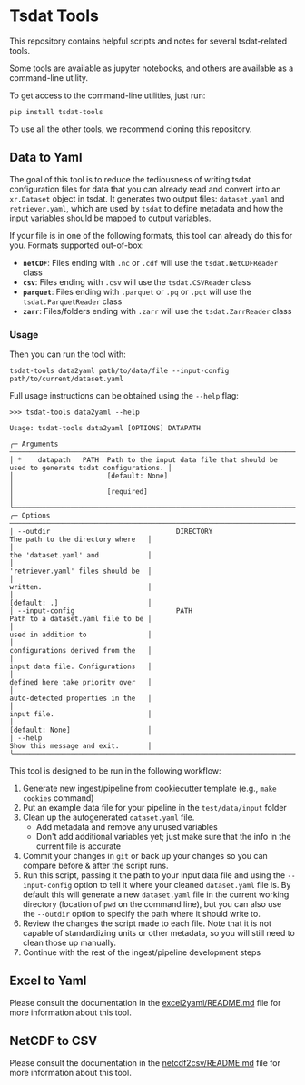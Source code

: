 # Tsdat Tools

This repository contains helpful scripts and notes for several tsdat-related tools.

Some tools are available as jupyter notebooks, and others are available as a command-line utility.

To get access to the command-line utilities, just run:

```shell
pip install tsdat-tools
```

To use all the other tools, we recommend cloning this repository.

## Data to Yaml

The goal of this tool is to reduce the tediousness of writing tsdat configuration files for data that you can already
read and convert into an `xr.Dataset` object in tsdat. It generates two output files: `dataset.yaml` and
`retriever.yaml`, which are used by `tsdat` to define metadata and how the input variables should be mapped to output
variables.

If your file is in one of the following formats, this tool can already do this for you. Formats supported out-of-box:

* **`netCDF`**: Files ending with `.nc` or `.cdf` will use the `tsdat.NetCDFReader` class
* **`csv`**: Files ending with `.csv` will use the `tsdat.CSVReader` class
* **`parquet`**: Files ending with `.parquet` or `.pq` or `.pqt` will use the `tsdat.ParquetReader` class
* **`zarr`**: Files/folders ending with `.zarr` will use the `tsdat.ZarrReader` class

### Usage

Then you can run the tool with:

```shell
tsdat-tools data2yaml path/to/data/file --input-config path/to/current/dataset.yaml
```

Full usage instructions can be obtained using the `--help` flag:

```shell
>>> tsdat-tools data2yaml --help

Usage: tsdat-tools data2yaml [OPTIONS] DATAPATH

╭─ Arguments ─────────────────────────────────────────────────────────────────────────────────────────────╮
│ *    datapath   PATH  Path to the input data file that should be used to generate tsdat configurations. │
│                       [default: None]                                                                   │
│                       [required]                                                                        │
╰─────────────────────────────────────────────────────────────────────────────────────────────────────────╯
╭─ Options ───────────────────────────────────────────────────────────────────────────────────────────────╮
│ --outdir                               DIRECTORY                      The path to the directory where   │
│                                                                       the 'dataset.yaml' and            │
│                                                                       'retriever.yaml' files should be  │
│                                                                       written.                          │
│                                                                       [default: .]                      │
│ --input-config                         PATH                           Path to a dataset.yaml file to be │
│                                                                       used in addition to               │
│                                                                       configurations derived from the   │
│                                                                       input data file. Configurations   │
│                                                                       defined here take priority over   │
│                                                                       auto-detected properties in the   │
│                                                                       input file.                       │
│                                                                       [default: None]                   │
│ --help                                                                Show this message and exit.       │
╰─────────────────────────────────────────────────────────────────────────────────────────────────────────╯
```

This tool is designed to be run in the following workflow:

1. Generate new ingest/pipeline from cookiecutter template (e.g., `make cookies` command)
2. Put an example data file for your pipeline in the `test/data/input` folder
3. Clean up the autogenerated `dataset.yaml` file.
    * Add metadata and remove any unused variables
    * Don't add additional variables yet; just make sure that the info in the current file is accurate
4. Commit your changes in `git` or back up your changes so you can compare before & after the script runs.
5. Run this script, passing it the path to your input data file and using the `--input-config` option to tell it where
your cleaned `dataset.yaml` file is. By default this will generate a new `dataset.yaml` file in the current working
directory (location of `pwd` on the command line), but you can also use the `--outdir` option to specify the path where
it should write to.
6. Review the changes the script made to each file. Note that it is not capable of standardizing units or other
metadata, so you will still need to clean those up manually.
7. Continue with the rest of the ingest/pipeline development steps

## Excel to Yaml

Please consult the documentation in the [excel2yaml/README.md](./excel2yaml/README.md) file for more information about
this tool.

## NetCDF to CSV

Please consult the documentation in the [netcdf2csv/README.md](./netcdf2csv/README.md) file for more information about
this tool.
